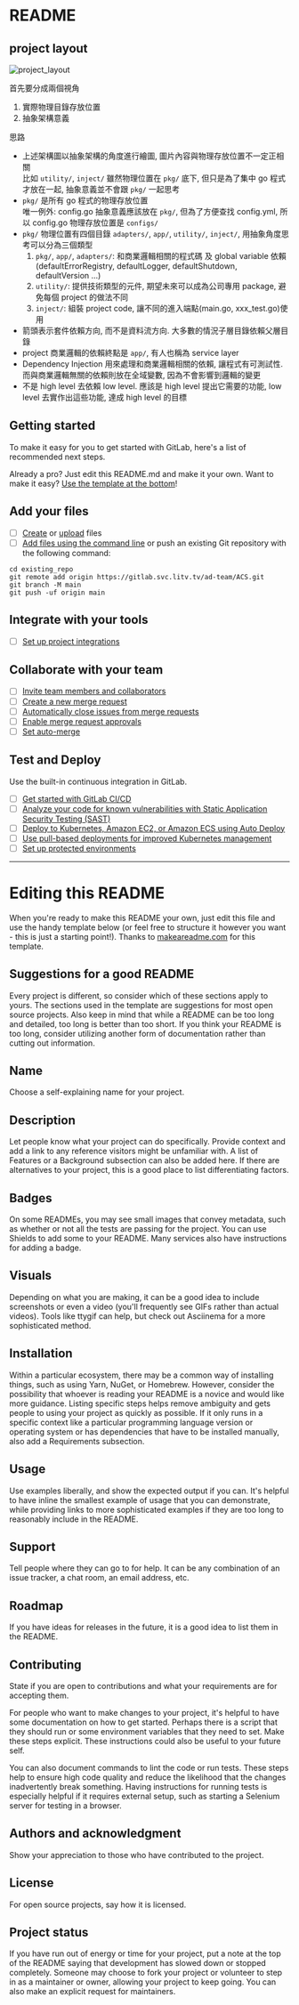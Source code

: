 # README

## project layout

![project_layout](./doc/project_layout.png)

首先要分成兩個視角
1. 實際物理目錄存放位置
2. 抽象架構意義

思路
- 上述架構圖以抽象架構的角度進行繪圖, 圖片內容與物理存放位置不一定正相關  
  比如 `utility/`, `inject/` 雖然物理位置在 `pkg/` 底下, 但只是為了集中 go 程式才放在一起, 抽象意義並不會跟 `pkg/` 一起思考
- `pkg/` 是所有 go 程式的物理存放位置  
  唯一例外: config.go 抽象意義應該放在 `pkg/`, 但為了方便查找 config.yml, 所以 config.go 物理存放位置是 `configs/`
- `pkg/` 物理位置有四個目錄 `adapters/`, `app/`, `utility/`, `inject/`, 用抽象角度思考可以分為三個類型
    1. `pkg/`, `app/`, `adapters/`: 和商業邏輯相關的程式碼 及 global variable 依賴 (defaultErrorRegistry, defaultLogger, defaultShutdown, defaultVersion ...)
    2. `utility/`: 提供技術類型的元件, 期望未來可以成為公司專用 package, 避免每個 project 的做法不同
    3. `inject/`: 組裝 project code, 讓不同的進入端點(main.go, xxx_test.go)使用
- 箭頭表示套件依賴方向, 而不是資料流方向. 大多數的情況子層目錄依賴父層目錄
- project 商業邏輯的依賴終點是 `app/`, 有人也稱為 service layer
- Dependency Injection 用來處理和商業邏輯相關的依賴, 讓程式有可測試性. 而與商業邏輯無關的依賴則放在全域變數, 因為不會影響到邏輯的變更
- 不是 high level 去依賴 low level. 應該是 high level 提出它需要的功能, low level 去實作出這些功能, 達成 high level 的目標

## Getting started

To make it easy for you to get started with GitLab, here's a list of recommended next steps.

Already a pro? Just edit this README.md and make it your own. Want to make it easy? [Use the template at the bottom](#editing-this-readme)!

## Add your files

- [ ] [Create](https://docs.gitlab.com/ee/user/project/repository/web_editor.html#create-a-file) or [upload](https://docs.gitlab.com/ee/user/project/repository/web_editor.html#upload-a-file) files
- [ ] [Add files using the command line](https://docs.gitlab.com/ee/gitlab-basics/add-file.html#add-a-file-using-the-command-line) or push an existing Git repository with the following command:

```
cd existing_repo
git remote add origin https://gitlab.svc.litv.tv/ad-team/ACS.git
git branch -M main
git push -uf origin main
```

## Integrate with your tools

- [ ] [Set up project integrations](https://gitlab.svc.litv.tv/ad-team/ACS/-/settings/integrations)

## Collaborate with your team

- [ ] [Invite team members and collaborators](https://docs.gitlab.com/ee/user/project/members/)
- [ ] [Create a new merge request](https://docs.gitlab.com/ee/user/project/merge_requests/creating_merge_requests.html)
- [ ] [Automatically close issues from merge requests](https://docs.gitlab.com/ee/user/project/issues/managing_issues.html#closing-issues-automatically)
- [ ] [Enable merge request approvals](https://docs.gitlab.com/ee/user/project/merge_requests/approvals/)
- [ ] [Set auto-merge](https://docs.gitlab.com/ee/user/project/merge_requests/merge_when_pipeline_succeeds.html)

## Test and Deploy

Use the built-in continuous integration in GitLab.

- [ ] [Get started with GitLab CI/CD](https://docs.gitlab.com/ee/ci/quick_start/index.html)
- [ ] [Analyze your code for known vulnerabilities with Static Application Security Testing (SAST)](https://docs.gitlab.com/ee/user/application_security/sast/)
- [ ] [Deploy to Kubernetes, Amazon EC2, or Amazon ECS using Auto Deploy](https://docs.gitlab.com/ee/topics/autodevops/requirements.html)
- [ ] [Use pull-based deployments for improved Kubernetes management](https://docs.gitlab.com/ee/user/clusters/agent/)
- [ ] [Set up protected environments](https://docs.gitlab.com/ee/ci/environments/protected_environments.html)

***

# Editing this README

When you're ready to make this README your own, just edit this file and use the handy template below (or feel free to structure it however you want - this is just a starting point!). Thanks to [makeareadme.com](https://www.makeareadme.com/) for this template.

## Suggestions for a good README

Every project is different, so consider which of these sections apply to yours. The sections used in the template are suggestions for most open source projects. Also keep in mind that while a README can be too long and detailed, too long is better than too short. If you think your README is too long, consider utilizing another form of documentation rather than cutting out information.

## Name
Choose a self-explaining name for your project.

## Description
Let people know what your project can do specifically. Provide context and add a link to any reference visitors might be unfamiliar with. A list of Features or a Background subsection can also be added here. If there are alternatives to your project, this is a good place to list differentiating factors.

## Badges
On some READMEs, you may see small images that convey metadata, such as whether or not all the tests are passing for the project. You can use Shields to add some to your README. Many services also have instructions for adding a badge.

## Visuals
Depending on what you are making, it can be a good idea to include screenshots or even a video (you'll frequently see GIFs rather than actual videos). Tools like ttygif can help, but check out Asciinema for a more sophisticated method.

## Installation
Within a particular ecosystem, there may be a common way of installing things, such as using Yarn, NuGet, or Homebrew. However, consider the possibility that whoever is reading your README is a novice and would like more guidance. Listing specific steps helps remove ambiguity and gets people to using your project as quickly as possible. If it only runs in a specific context like a particular programming language version or operating system or has dependencies that have to be installed manually, also add a Requirements subsection.

## Usage
Use examples liberally, and show the expected output if you can. It's helpful to have inline the smallest example of usage that you can demonstrate, while providing links to more sophisticated examples if they are too long to reasonably include in the README.

## Support
Tell people where they can go to for help. It can be any combination of an issue tracker, a chat room, an email address, etc.

## Roadmap
If you have ideas for releases in the future, it is a good idea to list them in the README.

## Contributing
State if you are open to contributions and what your requirements are for accepting them.

For people who want to make changes to your project, it's helpful to have some documentation on how to get started. Perhaps there is a script that they should run or some environment variables that they need to set. Make these steps explicit. These instructions could also be useful to your future self.

You can also document commands to lint the code or run tests. These steps help to ensure high code quality and reduce the likelihood that the changes inadvertently break something. Having instructions for running tests is especially helpful if it requires external setup, such as starting a Selenium server for testing in a browser.

## Authors and acknowledgment
Show your appreciation to those who have contributed to the project.

## License
For open source projects, say how it is licensed.

## Project status
If you have run out of energy or time for your project, put a note at the top of the README saying that development has slowed down or stopped completely. Someone may choose to fork your project or volunteer to step in as a maintainer or owner, allowing your project to keep going. You can also make an explicit request for maintainers.
